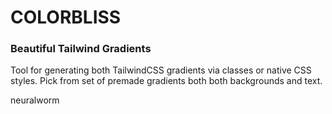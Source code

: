# COLORBLISS
### Beautiful Tailwind Gradients
Tool for generating both TailwindCSS gradients via classes or native CSS styles.  Pick from set of premade gradients both both backgrounds and text.

neuralworm
